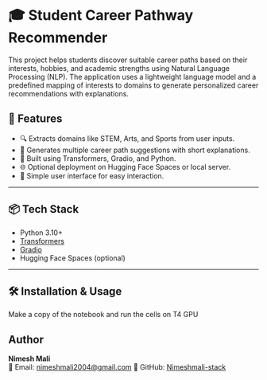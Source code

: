 # 🎓 Student Career Pathway Recommender

This project helps students discover suitable career paths based on their interests, hobbies, and academic strengths using Natural Language Processing (NLP). The application uses a lightweight language model and a predefined mapping of interests to domains to generate personalized career recommendations with explanations.

## 🚀 Features

- 🔍 Extracts domains like STEM, Arts, and Sports from user inputs.
- 🤖 Generates multiple career path suggestions with short explanations.
- 🧠 Built using Transformers, Gradio, and Python.
- 🌐 Optional deployment on Hugging Face Spaces or local server.
- 💬 Simple user interface for easy interaction.

---

## 📦 Tech Stack

- Python 3.10+
- [Transformers](https://huggingface.co/transformers/)
- [Gradio](https://gradio.app/)
- Hugging Face Spaces (optional)

---

## 🛠️ Installation & Usage

Make a copy of the notebook and run the cells on T4 GPU



## Author
**Nimesh Mali**  
📧 Email: nimeshmali2004@gmail.com 
🔗 GitHub: [Nimeshmali-stack](https://github.com/Nimeshmali-stack)  








